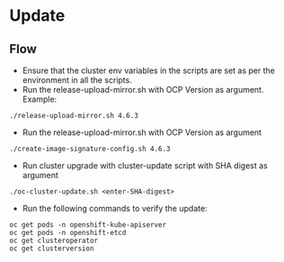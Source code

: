# Update

## Flow

* Ensure that the cluster env variables in the scripts are set as per the environment in all the scripts.
* Run the release-upload-mirror.sh with OCP Version as argument.
Example:
```
./release-upload-mirror.sh 4.6.3
```
* Run the release-upload-mirror.sh with OCP Version as argument
```
./create-image-signature-config.sh 4.6.3
```
* Run cluster upgrade with cluster-update script with SHA digest as argument
```
./oc-cluster-update.sh <enter-SHA-digest>
```
* Run the following commands to verify the update:
```
oc get pods -n openshift-kube-apiserver
oc get pods -n openshift-etcd
oc get clusteroperator
oc get clusterversion
```
